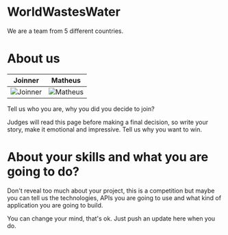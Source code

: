 WorldWastesWater
================

We are a team from 5 different countries.


About us
===========================

| Joinner | Matheus | 
|--- |---
| ![Joinner](https://lh5.googleusercontent.com/-2lm_ANosRfQ/UZ_8LE0pIQI/AAAAAAAAAUU/3eq-9QdCwtI/s630-fcrop64=1,6deb3374cb727990/Imagen%2B092.jpg) | ![Matheus](https://lh4.googleusercontent.com/-gh2aF6QBWAg/U44VJDHkp5I/AAAAAAAADEE/5fGNFCf07tE/s553-no/0abf4acc-2022-4f96-bf7b-0d5622e8d5e7)|

Tell us who you are, why you did you decide to join?

Judges will read this page before making a final decision, so write your story, make it emotional and impressive.
Tell us why you want to win.


About your skills and what you are going to do?
=======
Don't reveal too much about your project, this is a competition but maybe
you can tell us the technologies, APIs you are going to use and what kind
of application you are going to build.

You can change your mind, that's ok. Just push an update here when you do.
